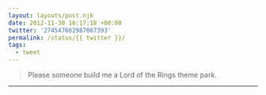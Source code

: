 ```yaml
---
layout: layouts/post.njk
date: 2012-11-30 16:17:18 +00:00
twitter: '274547662987067393'
permalink: /status/{{ twitter }}/
tags: 
  - tweet
---
```


> Please someone build me a Lord of the Rings theme park.

---

